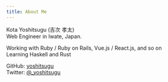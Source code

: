 ```yaml
---
title: About Me
---
```


Kota Yoshitsugu (吉次 孝太)  
Web Engineer in Iwate, Japan.

Working with Ruby / Ruby on Rails, Vue.js / React.js, and so on  
Learning Haskell and Rust

GitHub: <a href="https://github.com/yoshitsugu" target="_blank">yoshitsugu</a>  
Twitter: <a href="https://twitter.com/_yoshitsugu" target="_blank">@\_yoshitsugu</a>
